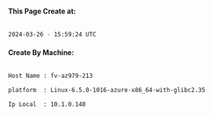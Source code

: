 
   
#### This Page Create at:

```bash

2024-03-26 - 15:59:24 UTC

```

#### Create By Machine:

```bash

Host Name : fv-az979-213

platform  : Linux-6.5.0-1016-azure-x86_64-with-glibc2.35

Ip Local  : 10.1.0.140

```

